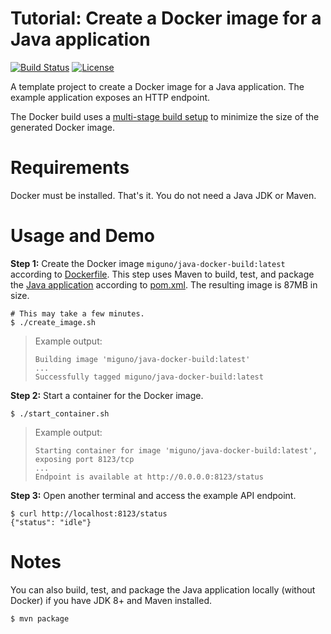 # Tutorial: Create a Docker image for a Java application

[![Build Status](https://travis-ci.org/miguno/java-docker-build-tutorial.svg?branch=master)](https://travis-ci.org/miguno/java-docker-build-tutorial)
[![License](https://img.shields.io/badge/License-Apache%202.0-blue.svg)](https://opensource.org/licenses/Apache-2.0)

A template project to create a Docker image for a Java application.
The example application exposes an HTTP endpoint.

The Docker build uses a [multi-stage build setup](https://docs.docker.com/develop/develop-images/multistage-build/)
to minimize the size of the generated Docker image.


# Requirements

Docker must be installed. That's it. You do not need a Java JDK or Maven.


# Usage and Demo

**Step 1:** Create the Docker image `miguno/java-docker-build:latest` according to [Dockerfile](Dockerfile).
This step uses Maven to build, test, and package the [Java application](src/main/java/com/miguno/App.java)
according to [pom.xml](pom.xml).  The resulting image is 87MB in size.

```shell
# This may take a few minutes.
$ ./create_image.sh
```

> Example output:
>
> ```
> Building image 'miguno/java-docker-build:latest'
> ...
> Successfully tagged miguno/java-docker-build:latest
> ```

**Step 2:** Start a container for the Docker image.

```shell
$ ./start_container.sh
```

> Example output:
>
> ```
> Starting container for image 'miguno/java-docker-build:latest', exposing port 8123/tcp
> ...
> Endpoint is available at http://0.0.0.0:8123/status
> ```

**Step 3:** Open another terminal and access the example API endpoint.

```shell
$ curl http://localhost:8123/status
{"status": "idle"}
```


# Notes

You can also build, test, and package the Java application locally (without Docker)
if you have JDK 8+ and Maven installed.

```shell
$ mvn package
```
